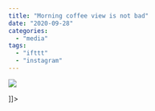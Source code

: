 ```yaml
---
title: "Morning coffee view is not bad"
date: "2020-09-28"
categories: 
  - "media"
tags: 
  - "ifttt"
  - "instagram"
---
```


![](images/Screenshot_2021-01-17-Mathew-Ingram-on-Instagram-“Morning-coffee-view-is-not-bad”.png)

\]\]>
